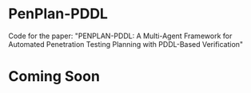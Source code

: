# PenPlan-PDDL
Code for the paper: "PENPLAN-PDDL: A Multi-Agent Framework for Automated Penetration Testing Planning with PDDL-Based Verification"
# Coming Soon
